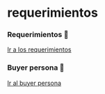 # requerimientos


### Requerimientos :blue_book:

[Ir a los requerimientos](https://github.com/eldhaim/LaunchX/blob/main/MissionFrontEnd/1.-Requerimientos.doc)

### Buyer persona :boy:

[Ir al buyer persona](https://github.com/eldhaim/LaunchX/blob/main/MissionFrontEnd/buyer%20persona.pdf)


